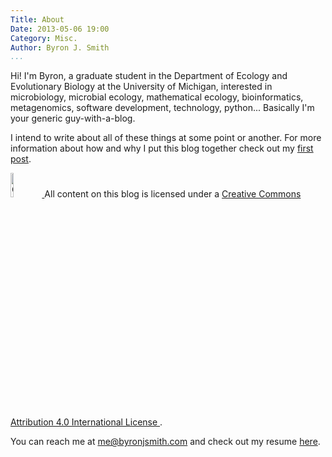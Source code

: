 ```yaml
---
Title: About
Date: 2013-05-06 19:00
Category: Misc.
Author: Byron J. Smith
...
```


<span itemscope itemtype="http://data-vocabulary.org/Person">
  Hi! I'm
  <span itemprop="name">Byron</span>, a
  <span itemprop="role">graduate student</span> in
  <span itemprop="affiliation" itemscope
        itemtype="http://data-vocabulary.org/Organization">
    <span itemprop="name">
      the Department of Ecology and Evolutionary Biology at the University of
      Michigan</span></span>, interested in
  <span>
    microbiology, microbial ecology, mathematical ecology,
    bioinformatics, metagenomics, software development, technology,
    python</span>...
  Basically I'm your generic guy-with-a-blog.

  I intend to write about all of these things at some point or another.
  For more information about how and why I put this blog together check out my
  [first post](./initial-commit.html).

  <a rel="license" href="http://creativecommons.org/licenses/by/4.0/">
    <img alt="Creative Commons License"
         style="border-width:0; width:10%; display:inline"
         src="https://i.creativecommons.org/l/by/4.0/88x31.png" />
  </a>
  All content on this blog is licensed under a
  <a rel="license" href="http://creativecommons.org/licenses/by/4.0/">
  Creative Commons Attribution 4.0 International License
  </a>.


  You can reach me at
  <a itemprop="email" href=mailto:me@byronjsmith.com>me@byronjsmith.com</a>
  and check out my resume
  <a href="http://byronjsmith.com/resume.html">here</a>.
</span>
